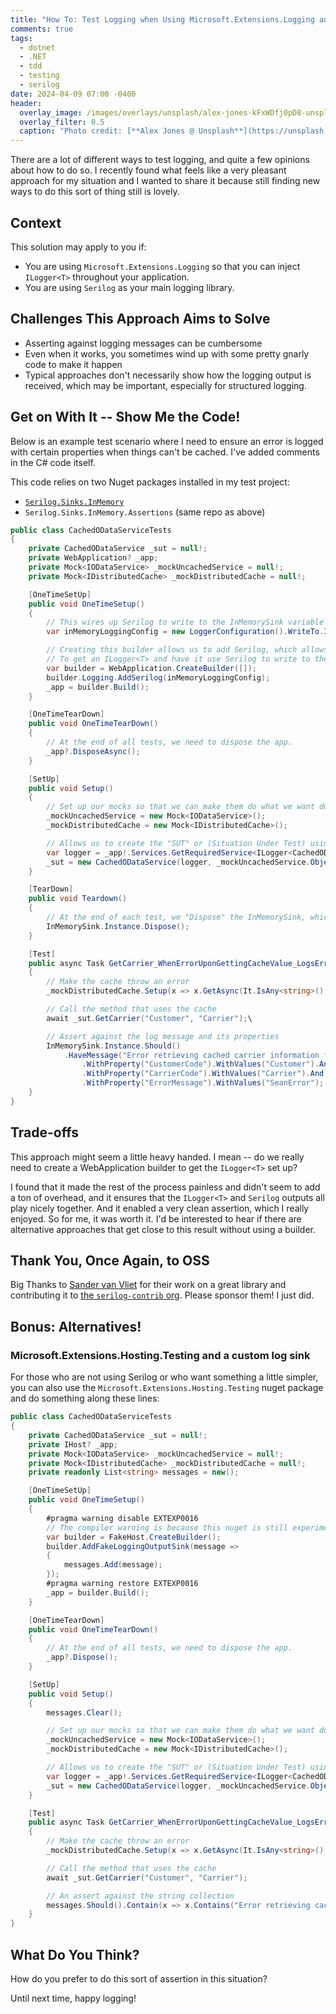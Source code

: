 ```yaml
---
title: "How To: Test Logging when Using Microsoft.Extensions.Logging and Serilog"
comments: true
tags:
  - dotnet
  - .NET
  - tdd
  - testing
  - serilog
date: 2024-04-09 07:00 -0400
header:
  overlay_image: /images/overlays/unsplash/alex-jones-kFxWDfj0pD8-unsplash.jpg
  overlay_filter: 0.5
  caption: "Photo credit: [**Alex Jones @ Unsplash**](https://unsplash.com/@alexjones?utm_content=creditCopyText&utm_medium=referral&utm_source=unsplash)"
---
```

There are a lot of different ways to test logging, and quite a few opinions about how to do so. I recently found what feels like a very pleasant approach for my situation and I wanted to share it because still finding new ways to do this sort of thing still is lovely.

## Context

This solution may apply to you if:

* You are using `Microsoft.Extensions.Logging` so that you can inject `ILogger<T>` throughout your application.
* You are using `Serilog` as your main logging library.

## Challenges This Approach Aims to Solve

* Asserting against logging messages can be cumbersome
* Even when it works, you sometimes wind up with some pretty gnarly code to make it happen
* Typical approaches don't necessarily show how the logging output is received, which may be important, especially for structured logging.

## Get on With It -- Show Me the Code!

Below is an example test scenario where I need to ensure an error is logged with certain properties when things can't be cached. I've added comments in the C# code itself.

This code relies on two Nuget packages installed in my test project:

* [`Serilog.Sinks.InMemory`](https://github.com/serilog-contrib/SerilogSinksInMemory)
* `Serilog.Sinks.InMemory.Assertions` (same repo as above)

```csharp
public class CachedODataServiceTests
{
    private CachedODataService _sut = null!;
    private WebApplication? _app;
    private Mock<IODataService> _mockUncachedService = null!;
    private Mock<IDistributedCache> _mockDistributedCache = null!;

    [OneTimeSetUp]
    public void OneTimeSetup()
    {
        // This wires up Serilog to write to the InMemorySink variable we see below.
        var inMemoryLoggingConfig = new LoggerConfiguration().WriteTo.InMemory().CreateLogger()

        // Creating this builder allows us to add Serilog, which allows us to use Microsoft.Extensions.Logging
        // To get an ILogger<T> and have it use Serilog to write to the in-memory Sink.
        var builder = WebApplication.CreateBuilder([]);
        builder.Logging.AddSerilog(inMemoryLoggingConfig);
        _app = builder.Build();
    }

    [OneTimeTearDown]
    public void OneTimeTearDown()
    {
        // At the end of all tests, we need to dispose the app.
        _app?.DisposeAsync();
    }

    [SetUp]
    public void Setup()
    {
        // Set up our mocks so that we can make them do what we want during the test
        _mockUncachedService = new Mock<IODataService>();
        _mockDistributedCache = new Mock<IDistributedCache>();

        // Allows us to create the "SUT" or (Situation Under Test) using the ILogger and the Mocks
        var logger = _app!.Services.GetRequiredService<ILogger<CachedODataService>>();
        _sut = new CachedODataService(logger, _mockUncachedService.Object, _mockDistributedCache.Object);
    }

    [TearDown]
    public void Teardown()
    {
        // At the end of each test, we "Dispose" the InMemorySink, which resets its messages
        InMemorySink.Instance.Dispose();
    }

    [Test]
    public async Task GetCarrier_WhenErrorUponGettingCacheValue_LogsError()
    {
        // Make the cache throw an error
        _mockDistributedCache.Setup(x => x.GetAsync(It.IsAny<string>(), default)).Throws(new Exception("SeanError"));

        // Call the method that uses the cache
        await _sut.GetCarrier("Customer", "Carrier");\

        // Assert against the log message and its properties
        InMemorySink.Instance.Should()
            .HaveMessage("Error retrieving cached carrier information for Customer '{CustomerCode}' Carrier '{CarrierCode}'. Returning non-cached value. Error: {ErrorMessage}")
                .WithProperty("CustomerCode").WithValues("Customer").And
                .WithProperty("CarrierCode").WithValues("Carrier").And
                .WithProperty("ErrorMessage").WithValues("SeanError");
    }
}
```

## Trade-offs

This approach might seem a little heavy handed. I mean -- do we really need to create a WebApplication builder to get the `ILogger<T>` set up?

I found that it made the rest of the process painless and didn't seem to add a ton of overhead, and it ensures that the `ILogger<T>` and `Serilog` outputs all play nicely together. And it enabled a very clean assertion, which I really enjoyed. So for me, it was worth it. I'd be interested to hear if there are alternative approaches that get close to this result without using a builder.

## Thank You, Once Again, to OSS

Big Thanks to [Sander van Vliet](https://github.com/sponsors/sandermvanvliet) for their work on a great library and contributing it to [the `serilog-contrib` org](https://github.com/serilog-contrib). Please sponsor them! I just did.

## Bonus: Alternatives!

### Microsoft.Extensions.Hosting.Testing and a custom log sink

For those who are not using Serilog or who want something a little simpler, you can also use the `Microsoft.Extensions.Hosting.Testing` nuget package and do something along these lines:

```csharp
public class CachedODataServiceTests
{
    private CachedODataService _sut = null!;
    private IHost? _app;
    private Mock<IODataService> _mockUncachedService = null!;
    private Mock<IDistributedCache> _mockDistributedCache = null!;
    private readonly List<string> messages = new();

    [OneTimeSetUp]
    public void OneTimeSetup()
    {
        #pragma warning disable EXTEXP0016
        // The compiler warning is because this nuget is still experimental
        var builder = FakeHost.CreateBuilder();
        builder.AddFakeLoggingOutputSink(message =>
        {
            messages.Add(message);
        });
        #pragma warning restore EXTEXP0016
        _app = builder.Build();
    }

    [OneTimeTearDown]
    public void OneTimeTearDown()
    {
        // At the end of all tests, we need to dispose the app.
        _app?.Dispose();
    }

    [SetUp]
    public void Setup()
    {
        messages.Clear();

        // Set up our mocks so that we can make them do what we want during the test
        _mockUncachedService = new Mock<IODataService>();
        _mockDistributedCache = new Mock<IDistributedCache>();

        // Allows us to create the "SUT" or (Situation Under Test) using the ILogger and the Mocks
        var logger = _app!.Services.GetRequiredService<ILogger<CachedODataService>>();
        _sut = new CachedODataService(logger, _mockUncachedService.Object, _mockDistributedCache.Object);
    }

    [Test]
    public async Task GetCarrier_WhenErrorUponGettingCacheValue_LogsError()
    {
        // Make the cache throw an error
        _mockDistributedCache.Setup(x => x.GetAsync(It.IsAny<string>(), default)).Throws(new Exception("SeanError"));

        // Call the method that uses the cache
        await _sut.GetCarrier("Customer", "Carrier");

        // An assert against the string collection
        messages.Should().Contain(x => x.Contains("Error retrieving cached carrier information for Customer 'Customer' Carrier 'Carrier'. Returning non-cached value. Error: Error"));
    }
}
```

## What Do You Think?

How do you prefer to do this sort of assertion in this situation?

Until next time, happy logging!
